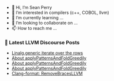 - 👋 Hi, I’m Sean Perry
- 👀 I’m interested in compilers (c++, COBOL, llvm)
- 🌱 I’m currently learning ...
- 💞️ I’m looking to collaborate on ...
- 📫 How to reach me ...

<!---
s66perry/s66perry is a ✨ special ✨ repository because its `README.md` (this file) appears on your GitHub profile.
You can click the Preview link to take a look at your changes.
--->
### 📕 Latest LLVM Discourse Posts

<!-- DISCOURSE-LLVM:START -->
- [Linalg.generic iterate over the rows](https://llvm.discourse.group/t/linalg-generic-iterate-over-the-rows/5855/1)
- [About applyPatternsAndFoldGreedily](https://llvm.discourse.group/t/about-applypatternsandfoldgreedily/5777/9)
- [About applyPatternsAndFoldGreedily](https://llvm.discourse.group/t/about-applypatternsandfoldgreedily/5777/8)
- [About applyPatternsAndFoldGreedily](https://llvm.discourse.group/t/about-applypatternsandfoldgreedily/5777/7)
- [Clang-format: RemoveBracesLLVM](https://llvm.discourse.group/t/clang-format-removebracesllvm/5771/3)
<!-- DISCOURSE-LLVM:END -->
